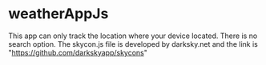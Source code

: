 # weatherAppJs
This app can only track the location where your device located. There is no search option.
The skycon.js file is developed by darksky.net and the link is "https://github.com/darkskyapp/skycons"
